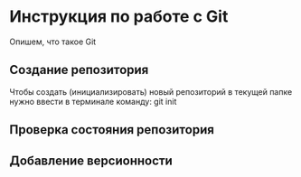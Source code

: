 # Инструкция по работе с Git

Опишем, что такое Git

## Создание репозитория

Чтобы создать (инициализировать) новый репозиторий в текущей папке нужно ввести в терминале команду:
    git init

## Проверка состояния репозитория

## Добавление версионности

